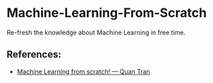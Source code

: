 # Machine-Learning-From-Scratch
Re-fresh the knowledge about Machine Learning in free time.
## References: 
- [Machine Learning from scratch! — Quan Tran](https://github.com/anhquan0412/basic_model_scratch)

